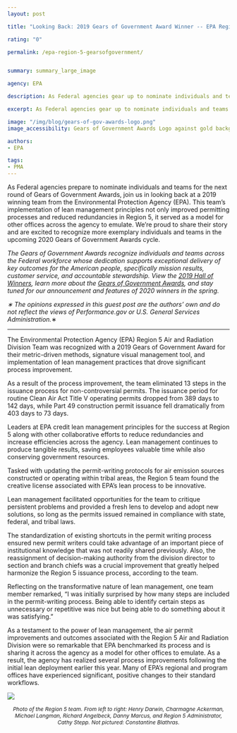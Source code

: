 ```yaml
---
layout: post

title: "Looking Back: 2019 Gears of Government Award Winner -- EPA Region 5"

rating: "0"

permalink: /epa-region-5-gearsofgovernment/


summary: summary_large_image

agency: EPA

description: As Federal agencies gear up to nominate individuals and teams for the next round of Gears of Government Awards, join us in looking back at a 2019 winning team from the Environmental Protection Agency (EPA).

excerpt: As Federal agencies gear up to nominate individuals and teams for the next round of Gears of Government Awards, join us in looking back at a 2019 winning team from the Environmental Protection Agency (EPA).

image: "/img/blog/gears-of-gov-awards-logo.png"
image_accessibility: Gears of Government Awards Logo against gold background.

authors:
- EPA

tags:
- PMA
---
```


As Federal agencies prepare to nominate individuals and teams for the next round of Gears of Government Awards, join us in looking back at a 2019 winning team from the Environmental Protection Agency (EPA). This team’s implementation of lean management principles not only improved permitting processes and reduced redundancies in Region 5, it served as a model for other offices across the agency to emulate. We’re proud to share their story and are excited to recognize more exemplary individuals and teams in the upcoming 2020 Gears of Government Awards cycle.

*The Gears of Government Awards recognize individuals and teams across the Federal workforce whose dedication supports exceptional delivery of key outcomes for the American people, specifically mission results, customer service, and accountable stewardship. View the [2019 Hall of Winners](https://www.performance.gov/gearawards/winners/), learn more about the [Gears of Government Awards](https://www.performance.gov/gearawards/), and stay tuned for our announcement and features of 2020 winners in the spring.*

*&#8727; The opinions expressed in this guest post are the authors’ own and do not reflect the views of Performance.gov or U.S. General Services Administration.*&#8727;

***

The Environmental Protection Agency (EPA) Region 5 Air and Radiation Division Team was recognized with a 2019 Gears of Government Award for their metric-driven methods, signature visual management tool, and implementation of lean management practices that drove significant process improvement.

As a result of the process improvement, the team eliminated 13 steps in the issuance process for non-controversial permits. The issuance period for routine Clean Air Act Title V operating permits dropped from 389 days to 142 days, while Part 49 construction permit issuance fell dramatically from 403 days to 73 days.

Leaders at EPA credit lean management principles for the success at Region 5 along with other collaborative efforts to reduce redundancies and increase efficiencies across the agency. Lean management continues to produce tangible results, saving employees valuable time while also conserving government resources.

Tasked with updating the permit-writing protocols for air emission sources constructed or operating within tribal areas, the Region 5 team found the creative license associated with EPA’s lean process to be innovative.

Lean management facilitated opportunities for the team to critique persistent problems and provided a fresh lens to develop and adopt new solutions, so long as the permits issued remained in compliance with state, federal, and tribal laws.

The standardization of existing shortcuts in the permit writing process ensured new permit writers could take advantage of an important piece of institutional knowledge that was not readily shared previously. Also, the reassignment of decision-making authority from the division director to section and branch chiefs was a crucial improvement that greatly helped harmonize the Region 5 issuance process, according to the team.

Reflecting on the transformative nature of lean management, one team member remarked, “I was initially surprised by how many steps are included in the permit-writing process. Being able to identify certain steps as unnecessary or repetitive was nice but being able to do something about it was satisfying.”

As a testament to the power of lean management, the air permit improvements and outcomes associated with the Region 5 Air and Radiation Division were so remarkable that EPA benchmarked its process and is sharing it across the agency as a model for other offices to emulate. As a result, the agency has realized several process improvements following the initial lean deployment earlier this year. Many of EPA’s regional and program offices have experienced significant, positive changes to their standard workflows.

<a href="{{ site.baseurl }}/img/blog/epa-gog-team"><img src="{{ site.baseurl }}/img/blog/epa-gog-team.jpg"></a> <center><i style="font-size: 12px;">Photo of the Region 5 team. From left to right: Henry Darwin, Charmagne Ackerman, Michael Langman, Richard Angelbeck, Danny Marcus, and Region 5 Administrator, Cathy Stepp. Not pictured: Constantine Blathras. </i></center>
